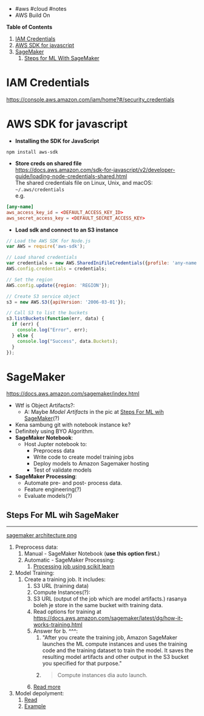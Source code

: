 - #aws #cloud #notes
- AWS Build On

**Table of Contents**
1. [IAM Credentials](#IAM-Credentials)
2. [AWS SDK for javascript](#AWS-SDK-for-javascript)
3. [SageMaker](#SageMaker)
	1. [Steps for ML With SageMaker](#Steps-For-ML-wih-SageMaker)


# IAM Credentials
https://console.aws.amazon.com/iam/home?#/security_credentials  

# AWS SDK for javascript

- **Installing the SDK for JavaScript**
```shell
npm install aws-sdk
```

- **Store creds on shared file**  
https://docs.aws.amazon.com/sdk-for-javascript/v2/developer-guide/loading-node-credentials-shared.html  
The shared credentials file on Linux, Unix, and macOS: `~/.aws/credentials`  
e.g.  
  
```toml
[any-name]
aws_access_key_id = <DEFAULT_ACCESS_KEY_ID>
aws_secret_access_key = <DEFAULT_SECRET_ACCESS_KEY>
```

- **Load sdk and connect to an S3 instance**
```js
// Load the AWS SDK for Node.js
var AWS = require('aws-sdk');

// Load shared credentials
var credentials = new AWS.SharedIniFileCredentials({profile: 'any-name'});
AWS.config.credentials = credentials;

// Set the region 
AWS.config.update({region: 'REGION'});

// Create S3 service object
s3 = new AWS.S3({apiVersion: '2006-03-01'});

// Call S3 to list the buckets
s3.listBuckets(function(err, data) {
  if (err) {
    console.log("Error", err);
  } else {
    console.log("Success", data.Buckets);
  }
});
```

# SageMaker
https://docs.aws.amazon.com/sagemaker/index.html
   
- Wtf is Object Artifacts?:
	- A: Maybe *Model Artifacts* in the pic at [Steps For ML wih SageMaker](#Steps-For-ML-wih-SageMaker)(?)
- Kena sambung git with notebook instance ke?
- Definitely using BYO Algorithm.
- **SageMaker Notebook**:
	- Host Jupter notebook to:
		- Preprocess data
		- Write code to create model training jobs
		- Deploy models to Amazon Sagemaker hosting
		- Test of validate models
- **SageMaker Processing**:
	- Automate pre- and post- process data.
	- Feature engineering(?)
	- Evaluate models(?)
  
## Steps For ML wih SageMaker
----
[sagemaker architecture png](./imgs/sagemaker-architecture.png)
  
1. Preprocess data:
	1. Manual - SageMaker Notebook (**use this option first.**)
	2. Automatic - SageMaker Processing:
		1. [Processing job using scikit learn](https://docs.aws.amazon.com/sagemaker/latest/dg/processing-job.html)
2. Model Training:
	1. Create a training job. It includes:
		1. S3 URL (training data)
		2. Compute Instances(?):
		3. S3 URL (output of the job which are  model artifacts.) rasanya boleh je store in the same
		   bucket with training data.
		4. Read options for training at https://docs.aws.amazon.com/sagemaker/latest/dg/how-it-works-training.html
		5. Answer for b.  ^^^:
			1. "After you create the training job, Amazon SageMaker launches the ML compute instances
			   and uses the training code and the training dataset to train the model.  It saves the
			   resulting model artifacts and other output in the S3 bucket you specified for that
			   purpose."
			2. > Compute instances dia auto launch.
		6. [Read more](https://docs.aws.amazon.com/sagemaker/latest/dg/how-it-works-training.html)
3. Model depolyment:
	1. [Read](https://docs.aws.amazon.com/sagemaker/latest/dg/how-it-works-deployment.html)
	2. [Example](https://docs.aws.amazon.com/sagemaker/latest/dg/ex1-deploy-model.html)



